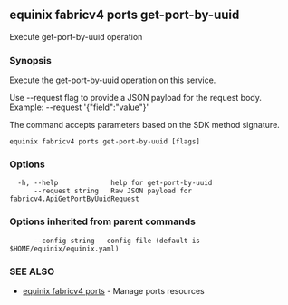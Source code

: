 ## equinix fabricv4 ports get-port-by-uuid

Execute get-port-by-uuid operation

### Synopsis

Execute the get-port-by-uuid operation on this service.

Use --request flag to provide a JSON payload for the request body.
Example: --request '{"field":"value"}'

The command accepts parameters based on the SDK method signature.

```
equinix fabricv4 ports get-port-by-uuid [flags]
```

### Options

```
  -h, --help             help for get-port-by-uuid
      --request string   Raw JSON payload for fabricv4.ApiGetPortByUuidRequest
```

### Options inherited from parent commands

```
      --config string   config file (default is $HOME/equinix/equinix.yaml)
```

### SEE ALSO

* [equinix fabricv4 ports](equinix_fabricv4_ports.md)	 - Manage ports resources

